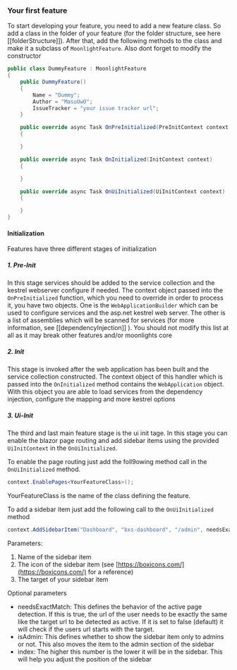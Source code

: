 ### Your first feature

To start developing your feature, you need to add a new feature class. So add a class in the folder of your feature (for the folder structure, see here [[folderStructure]]). After that, add the following methods to the class and make it a subclass of `MoonlightFeature`. Also dont forget to modify the constructor

```csharp
public class DummyFeature : MoonlightFeature  
{  
    public DummyFeature()  
    {        
	    Name = "Dummy";  
        Author = "MasuOwO";  
        IssueTracker = "your issue tracker url";  
    }  

    public override async Task OnPreInitialized(PreInitContext context)  
    {

    }  

    public override async Task OnInitialized(InitContext context)  
    {

    }  

    public override async Task OnUiInitialized(UiInitContext context)  
    {

    }  
}
```

#### Initialization
Features have three different stages of initialization

##### 1. Pre-Init
In this stage services should be added to the service collection and the kestrel webserver configure if needed. The context object passed into the `OnPreInitialized` function, which you need to override in order to process it, you have two objects. One is the `WebApplicationBuilder` which can be used to configure services and the asp.net kestrel web server. The other is a list of assemblies which will be scanned for services (for more information, see [[dependencyInjection]] ). You should not modify this list at all as it may break other features and/or moonlights core

##### 2. Init
This stage is invoked after the web application has been built and the service collection constructed. The context object of this handler which is passed into the `OnInitialized` method contains the `WebApplication` object. With this object you are able to load services from the dependency injection, configure the mapping and more kestrel options

##### 3. Ui-Init
The third and last main feature stage is the ui init tage. In this stage you can enable the blazor page routing and add sidebar items using the provided `UiInitContext` in the `OnUiInitialized`.

To enable the page routing just add the foll9owing method call in the `OnUiInitialized` method.

```csharp
context.EnablePages<YourFeatureClass>();
```

YourFeatureClass is the name of the class defining the feature.

To add a sidebar item just add the following call to the `OnUiInitialized` method

```csharp
context.AddSidebarItem("Dashboard", "bxs-dashboard", "/admin", needsExactMatch: true, isAdmin: true, index: 10324);
```

Parameters:
1. Name of the sidebar item
2. The icon of the sidebar item (see [https://boxicons.com/](https://boxicons.com/) for a reference)
3. The target of your sidebar item

Optional parameters
- needsExactMatch: This defines the behavior of the active page detection. If this is true, the url of the user needs to be exactly the same like the target url to be detected as active. If it is set to false (default) it will check if the users url starts with the target.
- isAdmin: This defines whether to show the sidebar item only to admins or not. This also moves the item to the admin section of the sidebar
- index: The higher this number is the lower it will be in the sidebar. This will help you adjust the position of the sidebar